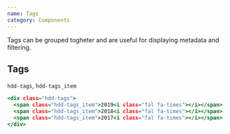 ```yaml
---
name: Tags
category: Components
---
```


Tags can be grouped togheter and are useful for displaying metadata and filtering.

## Tags
`hdd-tags`, `hdd-tags_item`

```tags.html
<div class="hdd-tags">
  <span class="hdd-tags_item">2019<i class="fal fa-times"></i></span>
  <span class="hdd-tags_item">2018<i class="fal fa-times"></i></span>
  <span class="hdd-tags_item">2017<i class="fal fa-times"></i></span>
</div>
```